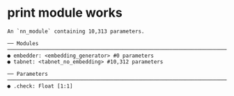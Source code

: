 # print module works

    An `nn_module` containing 10,313 parameters.
    
    ── Modules ──────────────────────────────────────────────────────────────────────────────────────
    ● embedder: <embedding_generator> #0 parameters
    ● tabnet: <tabnet_no_embedding> #10,312 parameters
    
    ── Parameters ───────────────────────────────────────────────────────────────────────────────────
    ● .check: Float [1:1]

